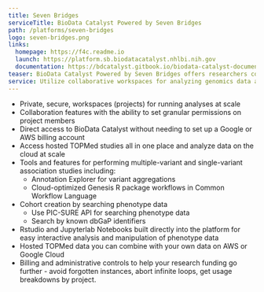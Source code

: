 ```yaml
---
title: Seven Bridges
serviceTitle: BioData Catalyst Powered by Seven Bridges
path: /platforms/seven-bridges
logo: seven-bridges.png
links:
  homepage: https://f4c.readme.io
  launch: https://platform.sb.biodatacatalyst.nhlbi.nih.gov
  documentation: https://bdcatalyst.gitbook.io/biodata-catalyst-documentation/analyze-data/seven-bridges
teaser: BioData Catalyst Powered by Seven Bridges offers researchers collaborative workspaces for analyzing genomics data at scale. Researchers can find and analyze the hosted TOPMed studies by using hundreds of optimized analysis tools and workflows (pipelines); creating their own workflows; or interactive analysis.
service: Utilize collaborative workspaces for analyzing genomics data at scale. Access hosted datasets along with Common Workflow Language (CWL) and GENESIS R package pipelines for analysis. This platform also enables users to bring their own data for analysis and work in RStudio and Jupyterlab Notebooks for interactive analysis.
---
```


- Private, secure, workspaces (projects) for running analyses at scale
- Collaboration features with the ability to set granular permissions on project members
- Direct access to BioData Catalyst without needing to set up a Google or AWS billing account
- Access hosted TOPMed studies all in one place and analyze data on the cloud at scale
- Tools and features for performing multiple-variant and single-variant association studies including:
  - Annotation Explorer for variant aggregations
  - Cloud-optimized Genesis R package workflows in Common Workflow Language
- Cohort creation by searching phenotype data
  - Use PIC-SURE API for searching phenotype data
  - Search by known dbGaP identifiers
- Rstudio and Jupyterlab Notebooks built directly into the platform for easy interactive analysis and manipulation of phenotype data
- Hosted TOPMed data you can combine with your own data on AWS or Google Cloud
- Billing and administrative controls to help your research funding go further - avoid forgotten instances, abort infinite loops, get usage breakdowns by project.
